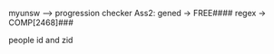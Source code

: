 <!-- SPDX-License-Identifier: zlib-acknowledgement -->
myunsw --> progression checker
Ass2:
gened -> FREE####
regex -> COMP[2468]###

people id and zid
